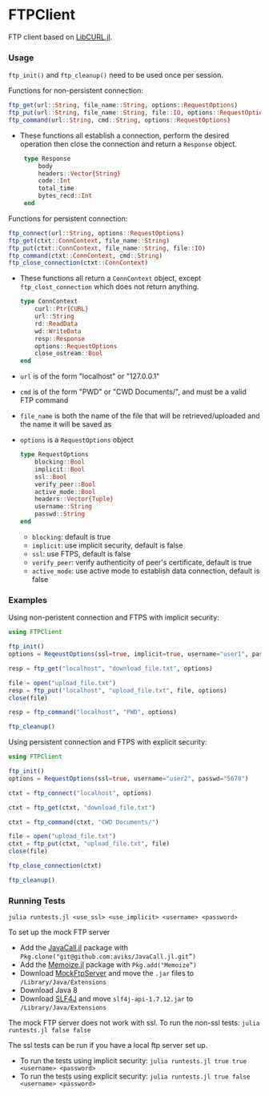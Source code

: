 # FTPClient
FTP client based on [LibCURL.jl](https://github.com/JuliaWeb/LibCURL.jl).

### Usage

`ftp_init()` and  `ftp_cleanup()` need to be used once per session.

Functions for non-persistent connection:
```julia
ftp_get(url::String, file_name::String, options::RequestOptions)
ftp_put(url::String, file_name::String, file::IO, options::RequestOptions)
ftp_command(url::String, cmd::String, options::RequestOptions)
```
- These functions all establish a connection, perform the desired operation then close the connection and return a `Response` object.
   ```julia
    type Response
        body
        headers::Vector{String}
        code::Int
        total_time
        bytes_recd::Int
    end
    ```

Functions for persistent connection:
```julia
ftp_connect(url::String, options::RequestOptions)
ftp_get(ctxt::ConnContext, file_name::String)
ftp_put(ctxt::ConnContext, file_name::String, file::IO)
ftp_command(ctxt::ConnContext, cmd::String)
ftp_close_connection(ctxt::ConnContext)
```
- These functions all return a `ConnContext` object, except `ftp_clost_connection` which does not return anything.
    ```julia
    type ConnContext
        curl::Ptr{CURL}
        url::String
        rd::ReadData
        wd::WriteData
        resp::Response
        options::RequestOptions
        close_ostream::Bool
    end
    ```

- `url` is of the form "localhost" or "127.0.0.1"
- `cmd` is of the form "PWD" or "CWD Documents/", and must be a valid FTP command
- `file_name` is both the name of the file that will be retrieved/uploaded and the name it will be saved as
- `options` is a `RequestOptions` object

    ```julia
    type RequestOptions
        blocking::Bool
        implicit::Bool
        ssl::Bool
        verify_peer::Bool
        active_mode::Bool
        headers::Vector{Tuple}
        username::String
        passwd::String
    end
    ```
    - `blocking`: default is true
    - `implicit`: use implicit security, default is false
    - `ssl`: use FTPS, default is false
    - `verify_peer`: verify authenticity of peer's certificate, default is true
    - `active_mode`: use active mode to establish data connection, default is false

### Examples

Using non-peristent connection and FTPS with implicit security:
```julia
using FTPClient

ftp_init()
options = ReqeustOptions(ssl=true, implicit=true, username="user1", passwd="1234")

resp = ftp_get("localhost", "download_file.txt", options)

file = open("upload_file.txt")
resp = ftp_put("localhost", "upload_file.txt", file, options)
close(file)

resp = ftp_command("localhost", "PWD", options)

ftp_cleanup()
```

Using persistent connection and FTPS with explicit security:
```julia
using FTPClient

ftp_init()
options = RequestOptions(ssl=true, username="user2", passwd="5678")

ctxt = ftp_connect("localhost", options)

ctxt = ftp_get(ctxt, "download_file.txt")

ctxt = ftp_command(ctxt, "CWD Documents/")

file = open("upload_file.txt")
ctxt = ftp_put(ctxt, "upload_file.txt", file)
close(file)

ftp_close_connection(ctxt)

ftp_cleanup()
```

### Running Tests

`julia runtests.jl <use_ssl> <use_implicit> <username> <password>`

To set up the mock FTP server
- Add the [JavaCall.jl](https://github.com/aviks/JavaCall.jl) package with `Pkg.clone("git@github.com:aviks/JavaCall.jl.git”)`
- Add the [Memoize.jl](https://github.com/simonster/Memoize.jl) package with `Pkg.add("Memoize”)`
- Download [MockFtpServer](http://sourceforge.net/projects/mockftpserver/files/) and move the `.jar` files to `/Library/Java/Extensions`
- Download Java 8
- Download [SLF4J](http://www.slf4j.org/download.html) and move `slf4j-api-1.7.12.jar` to `/Library/Java/Extensions`

The mock FTP server does not work with ssl. To run the non-ssl tests:
    `julia runtests.jl false false`

The ssl tests can be run if you have a local ftp server set up.
- To run the tests using implicit security: `julia runtests.jl true true <username> <password>`
- To run the tests using explicit security: `julia runtests.jl true false <username> <password>`

